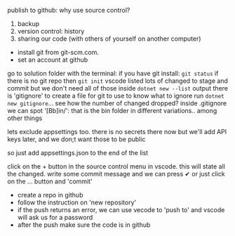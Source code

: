 publish to github:
why use source control?
1. backup
2. version control: history
3. sharing our code (with others of yourself on another computer)

* install git from git-scm.com.
* set an account at github

go to solution folder with the terminal:
if you have git install: `git status`
if there is no git repo then `git init`
vscode listed lots of changed to stage and commit but we don't need all of those
inside  `dotnet new --list` output there is 'gitignore' to create a file for git to use to know what to ignore
run `dotnet new gitignore`... see how the number of changed dropped?
inside .gitignore we can spot '[Bb]in/': that is the bin folder in different variations.. among other things

lets exclude appsettings too. there is no secrets there now but we'll add API keys later, and we don;t want those to be public

so just add appsettings.json to the end of the list

click on the + button in the source control menu in vscode. this will state all the changed.
write some commit message and we can press ✔ or just click on the ... button and 'commit'

- create a repo in github
- follow the instruction on 'new repository'
- if the push returns an error, we can use vecode to 'push to' and vscode will ask us for a password
- after the push make sure the code is in github